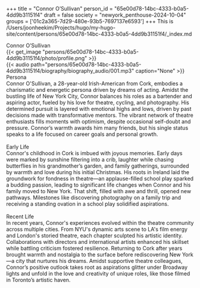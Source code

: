 +++
title = "Connor O’Sullivan"
person_id = "65e00d78-14bc-4333-b0a5-4dd9b31151f4"
draft = false
society = "newyork_penthouse-2024-10-04"
groups = ['01c2a365-7d29-480e-93b5-7697137e6593']
+++
This is /Users/joonheekim/Projects/hugo/my-hugo-site/content/persons/65e00d78-14bc-4333-b0a5-4dd9b31151f4/_index.md

<div class="h1_1_right">Connor O’Sullivan</div>{{< get_image "persons/65e00d78-14bc-4333-b0a5-4dd9b31151f4/photo/profile.png" >}}
<br>
{{< audio
    path="persons/65e00d78-14bc-4333-b0a5-4dd9b31151f4/biography/biography_audio/001.mp3" 
    caption="None"
>}}
<br>
<div class="h2">Persona</div><div class="plain">Connor O'Sullivan, a 28-year-old Irish-American from Cork, embodies a charismatic and energetic persona driven by dreams of acting. Amidst the bustling life of New York City, Connor balances his roles as a bartender and aspiring actor, fueled by his love for theatre, cycling, and photography. His determined pursuit is layered with emotional highs and lows, driven by past decisions made with transformative mentors. The vibrant network of theatre enthusiasts fills moments with optimism, despite occasional self-doubt and pressure. Connor’s warmth awards him many friends, but his single status speaks to a life focused on career goals and personal growth.</div><br>
<div class="h2">Early Life</div><div class="plain">Connor's childhood in Cork is imbued with joyous memories. Early days were marked by sunshine filtering into a crib, laughter while chasing butterflies in his grandmother’s garden, and family gatherings, surrounded by warmth and love during his initial Christmas. His roots in Ireland laid the groundwork for fondness in theatre—an applause-filled school play sparked a budding passion, leading to significant life changes when Connor and his family moved to New York. That shift, filled with awe and thrill, opened new pathways. Milestones like discovering photography on a family trip and receiving a standing ovation in a school play solidified aspirations.</div><br>
<div class="h2">Recent Life</div><div class="plain">In recent years, Connor's experiences evolved within the theatre community across multiple cities. From NYU's dynamic arts scene to LA's film energy and London's storied theatre, each chapter sculpted his artistic identity. Collaborations with directors and international artists enhanced his skillset while battling criticism fostered resilience. Returning to Cork after years brought warmth and nostalgia to the surface before rediscovering New York—a city that nurtures his dreams. Amidst supportive theatre colleagues, Connor’s positive outlook takes root as aspirations glitter under Broadway lights and unfold in the love and creativity of unique roles, like those filmed in Toronto’s artistic haven.</div><br>

